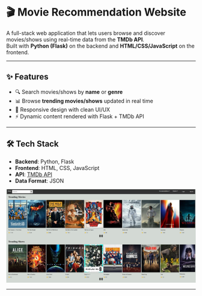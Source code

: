 # 🎬 Movie Recommendation Website

A full-stack web application that lets users browse and discover movies/shows using real-time data from the **TMDb API**.  
Built with **Python (Flask)** on the backend and **HTML/CSS/JavaScript** on the frontend.  

---

## ✨ Features
- 🔍 Search movies/shows by **name** or **genre**  
- 📊 Browse **trending movies/shows** updated in real time  
- 🎨 Responsive design with clean UI/UX  
- ⚡ Dynamic content rendered with Flask + TMDb API  

---

## 🛠️ Tech Stack
- **Backend**: Python, Flask  
- **Frontend**: HTML, CSS, JavaScript  
- **API**: [TMDb API](https://www.themoviedb.org/documentation/api)  
- **Data Format**: JSON  

![Homepage](./movie-homepage.png)

---
